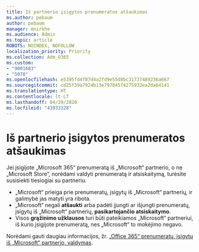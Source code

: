 ```yaml
---
title: Iš partnerio įsigytos prenumeratos atšaukimas
ms.author: pebaum
author: pebaum
manager: mnirkhe
ms.audience: Admin
ms.topic: article
ROBOTS: NOINDEX, NOFOLLOW
localization_priority: Priority
ms.collection: Adm_O365
ms.custom:
- "9001683"
- "5078"
ms.openlocfilehash: e5395fd4f87d4a2fd9e55d8bc31737489236a667
ms.sourcegitcommit: cd25f39a7924b13e797845f4275932ea2da64141
ms.translationtype: HT
ms.contentlocale: lt-LT
ms.lasthandoff: 04/29/2020
ms.locfileid: "43933328"
---
```

# <a name="cancel-subscription-from-partner"></a>Iš partnerio įsigytos prenumeratos atšaukimas

Jei įsigijote „Microsoft 365“ prenumeratą iš „Microsoft“ partnerio, o ne „Microsoft Store“, norėdami valdyti prenumeratą ir atsiskaitymą, turėsite susisiekti tiesiogiai su partneriu.

- „Microsoft“ prieiga prie prenumeratų, įsigytų iš „Microsoft“ partnerių, ir galimybė jas matyti yra ribota. 
- „Microsoft“ negali **atšaukti** arba padėti įjungti ar išjungti prenumeratų, įsigytų iš „Microsoft“ partnerių, **pasikartojančio atsiskaitymo**. 
- Visos **grąžinimo užklausos** turi būti pateikiamos „Microsoft“ partneriui, iš kurio įsigijote prenumeratą, nes „Microsoft“ to mokėjimo negavo. 

Norėdami gauti daugiau informacijos, žr. [„Office 365“ prenumeratų, įsigytų iš „Microsoft“ partnerio, valdymas](https://support.microsoft.com/help/4230739/microsoft-account-manage-office-365-subscription-from-third-party). 
